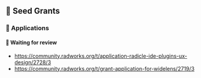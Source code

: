 ## 🌱 Seed Grants

### 📝 Applications 

#### 🧐 Waiting for review
* https://community.radworks.org/t/application-radicle-ide-plugins-ux-design/2728/3
* https://community.radworks.org/t/grant-application-for-widelens/2719/3
